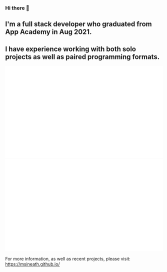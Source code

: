 ### Hi there 👋
 
 ## I'm a full stack developer who graduated from App Academy in Aug 2021.
 
 ## I have experience working with both solo projects as well as paired programming formats.
 
 ![](https://github.com/msineath/github-stats/blob/master/generated/overview.svg)
 ![](https://github.com/msineath/github-stats/blob/master/generated/languages.svg)


  
 For more information, as well as recent projects, please visit: https://msineath.github.io/

<!--
**msineath/msineath** is a ✨ _special_ ✨ repository because its `README.md` (this file) appears on your GitHub profile.

Here are some ideas to get you started:

- 🔭 I’m currently working on ...
- 🌱 I’m currently learning ...
- 👯 I’m looking to collaborate on ...
- 🤔 I’m looking for help with ...
- 💬 Ask me about ...
- 📫 How to reach me: ...
- 😄 Pronouns: ...
- ⚡ Fun fact: ...
-->
